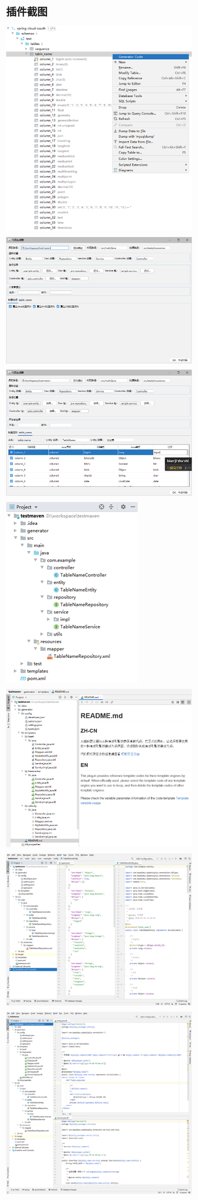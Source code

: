 # 插件截图


![](assets/images_1.png)

![](assets/images_2.png)

![](assets/images_3.png)

![](assets/images_4.png)

![](assets/images_5.png)

![](assets/images_6.png)

![](assets/images_7.png)